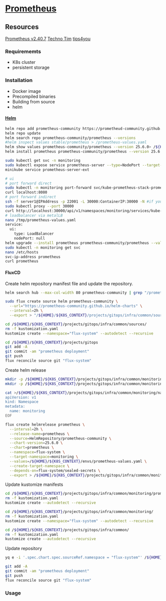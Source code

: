 # [Prometheus](https://prometheus.io/docs/introduction/overview/)

## Resources
[Prometheus v2.40.7](https://github.com/prometheus/prometheus/releases/tag/v2.40.7)
[Techno Tim](https://github.com/techno-tim/launchpad/tree/master/kubernetes/kube-prometheus-stack)
[tips4you](https://www.youtube.com/watch?v=hfKASyWzOIs)

### Requirememts
- K8s cluster
- persistent storage

### Installation
- Docker image
- Precompiled binaries
- Building from source
- helm

#### [Helm](https://github.com/prometheus-community/helm-charts)

```bash
helm repo add prometheus-community https://prometheud-community.github.io/helm-charts
helm repo update
helm search repo prometheus-community/prometheus --versions
#helm inspect values stable/prometheus > /prometheus-values.yaml
helm show values prometheus-community/prometheus --version 25.6.0> /${HOME}/prometheus-values.yaml
helm install prometheus prometheus-community/prometheus --version 25.6.0 --values /${HOME}/prometheus-values.yaml --namespace monitoring --create-namespace

sudo kubectl get svc -n monitoring
sudo kubectl expose service prometheus-server --type=NodePort --target-port=9090 --name=prometheus-server-ext
minikube service prometheus-server-ext

# ui
# port forward direct
sudo kubectl -n monitoring port-forward svc/kube-prometheus-stack-prometheus 8080:8080
curl localhost:8080
# port forward indirect
ssh -f server1@IPAddress -p 22001 -L 30000:ContainerIP:30000 -N #if you need to port forward from remote machine
sudo kubectl proxy --port 30000
curl http://localhost:30000/api/v1/namespaces/monitoring/services/kube-prometheus-stack-prometheus:9090/proxy/
# loadbalancer via metalLB
nano /tmp/prometheus-values.yaml
service:
  ui:
    type: LoadBalancer
    nodePort: null
helm upgrade --install prometheus prometheus-community/prometheus --values /tmp/prometheus-values.yaml -n monitoring
sudo kubectl -n monitoring get svc
nano /etc/hosts
svc-ip-address prometheus
curl prometheus
```

#### FluxCD
Create helm repository manifest file and update the repository.
```bash
helm search hub --max-col-width 80 prometheus-community | grep "/prometheus-community/prometheus"

sudo flux create source helm prometheus-community \
  --url="https://prometheus-community.github.io/helm-charts" \
  --interval=2h \
  --export > "/${HOME}/${K8S_CONTEXT}/projects/gitops/infra/common/sources/prometheus-community.yaml"

cd /${HOME}/${K8S_CONTEXT}/projects/gitops/infra/common/sources/
rm -f kustomization.yaml
kustomize create --namespace="flux-system" --autodetect --recursive

cd /${HOME}/${K8S_CONTEXT}/projects/gitops
git add -A
git commit -am "prometheus deployment"
git push
flux reconcile source git "flux-system"
```

Create helm release
```bash
mkdir -p /${HOME}/${K8S_CONTEXT}/projects/gitops/infra/common/monitoring
mkdir -p /${HOME}/${K8S_CONTEXT}/projects/gitops/infra/common/monitoring/prometheus/

cat >/${HOME}/${K8S_CONTEXT}/projects/gitops/infra/common/monitoring/namespace.yaml<<EOF
apiVersion: v1
kind: Namespace
metadata:
  name: monitoring
EOF

flux create helmrelease prometheus \
  --interval=2h \
  --release-name=prometheus \
  --source=HelmRepository/prometheus-community \
  --chart-version=25.6.0 \
  --chart=prometheus \
  --namespace=flux-system \
  --target-namespace=monitoring \
  --values=/${HOME}/${K8S_CONTEXT}/envs/prometheus-values.yaml \
  --create-target-namespace \
  --depends-on=flux-system/sealed-secrets \
  --export > /${HOME}/${K8S_CONTEXT}/projects/gitops/infra/common/monitoring/prometheus/prometheus.yaml
```

Update kustomize manifests
```bash
cd /${HOME}/${K8S_CONTEXT}/projects/gitops/infra/common/monitoring/prometheus/
rm -f kustomization.yaml
kustomize create --autodetect --recursive

cd /${HOME}/${K8S_CONTEXT}/projects/gitops/infra/common/monitoring/
rm -f kustomization.yaml
kustomize create --namespace="flux-system" --autodetect --recursive

cd /${HOME}/${K8S_CONTEXT}/projects/gitops/infra/common/
rm -f kustomization.yaml
kustomize create --autodetect --recursive
```

Update repository
```bash
yq e -i '.spec.chart.spec.sourceRef.namespace = "flux-system"' /${HOME}/${K8S_CONTEXT}/projects/gitops/infra/common/monitoring/prometheus/prometheus.yaml

git add -A
git commit -am "prometheus deployment"
git push
flux reconcile source git "flux-system"
```

### Usage
